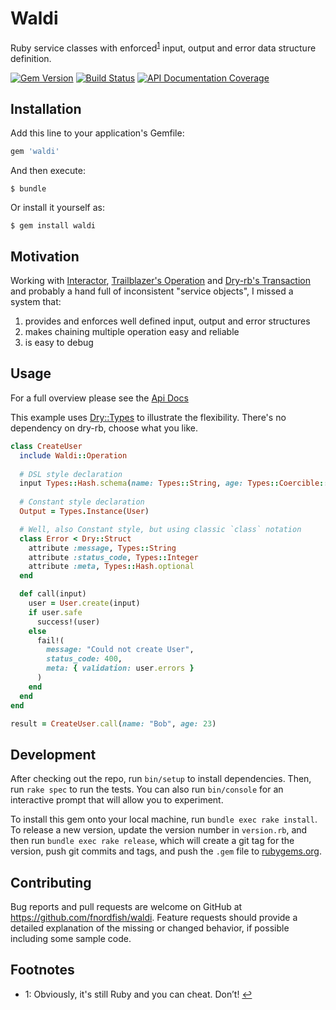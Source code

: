# Waldi

Ruby service classes with enforced<sup name="footnote-1-source">[1](#footnote-1)</sup> input, output and error data structure definition.

[![Gem Version](https://img.shields.io/gem/v/waldi.svg)][gem]
[![Build Status](https://github.com/dry-rb/dry-configurable/workflows/ci/badge.svg)][ci]
[![API Documentation Coverage](http://inch-ci.org/github/dry-rb/dry-configurable.svg)][inch]

## Installation

Add this line to your application's Gemfile:

```ruby
gem 'waldi'
```

And then execute:

    $ bundle

Or install it yourself as:

    $ gem install waldi

## Motivation

Working with [Interactor](https://github.com/collectiveidea/interactor), [Trailblazer's Operation](http://trailblazer.to/gems/operation) and [Dry-rb's Transaction](https://dry-rb.org/gems/dry-transaction) and probably a hand full of inconsistent "service objects", I missed a system that:

1. provides and enforces well defined input, output and error structures
2. makes chaining multiple operation easy and reliable
3. is easy to debug

## Usage

For a full overview please see the [Api Docs](https://fnordfish.github.io/waldi/doc/)

This example uses [Dry::Types](https://dry-rb.org/gems/dry-types/) to illustrate the flexibility. There's no dependency on dry-rb, choose what you like.

```ruby
class CreateUser
  include Waldi::Operation
  
  # DSL style declaration
  input Types::Hash.schema(name: Types::String, age: Types::Coercible::Integer)
  
  # Constant style declaration
  Output = Types.Instance(User)

  # Well, also Constant style, but using classic `class` notation
  class Error < Dry::Struct
    attribute :message, Types::String
    attribute :status_code, Types::Integer
    attribute :meta, Types::Hash.optional
  end

  def call(input)
    user = User.create(input)
    if user.safe
      success!(user)
    else
      fail!(
        message: "Could not create User",
        status_code: 400,
        meta: { validation: user.errors }
      )
    end
  end
end

result = CreateUser.call(name: "Bob", age: 23)
```

## Development

After checking out the repo, run `bin/setup` to install dependencies. Then, run `rake spec` to run the tests. You can also run `bin/console` for an interactive prompt that will allow you to experiment.

To install this gem onto your local machine, run `bundle exec rake install`. To release a new version, update the version number in `version.rb`, and then run `bundle exec rake release`, which will create a git tag for the version, push git commits and tags, and push the `.gem` file to [rubygems.org](https://rubygems.org).

## Contributing

Bug reports and pull requests are welcome on GitHub at https://github.com/fnordfish/waldi.
Feature requests should provide a detailed explanation of the missing or changed behavior, if possible including some sample code.

## Footnotes

- <a name="footnote-1">1</a>: Obviously, it's still Ruby and you can cheat. Don’t! [↩](#footnote-1-source)

[gem]: https://rubygems.org/gems/waldi
[ci]: https://github.com/fnordfish/waldi/actions?query=workflow%3ACI
[inch]: http://inch-ci.org/github/fnordfish/waldi
